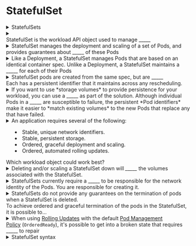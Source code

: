 # StatefulSet 

<details>
<summary>
StatefulSets

</summary>
*&nbsp;Ability to start and stop Pods in a specific sequence.
* Manages disk storage for their Pods, using a VolumeClaimTemplate object that automatically creates a PersistentVolumeClaim<div>* Each&nbsp;replica in a StatefulSet must be running and ready before Kubernetes starts the&nbsp;next one, and similarly when the StatefulSet is terminated, the replicas will be shut down in reverse order, waiting for each Pod to finish before moving on to the next.

</div>
</details>

<details>
<summary>
<div>StatefulSet is the workload API object used to manage _____</div>
</summary>
stateful applications
</details>

<details>
<summary>
StatefulSet manages the deployment and scaling of a set of Pods,&nbsp;and provides guarantees about _____&nbsp;of these Pods

</summary>
the ordering and uniqueness
</details>

<details>
<summary>
Like a Deployment, a StatefulSet manages Pods that are based on an identical container spec. Unlike a Deployment, a StatefulSet maintains a _____ for each of their Pods
</summary>
sticky identity
</details>

<details>
<summary>
<span style="color: rgb(34, 34, 34);">StatefulSet pods are created from the same spec, but are _____</span><div><span style="color: rgb(34, 34, 34);">
</span></div><div><span style="color: rgb(34, 34, 34);">Each has a persistent identifier that it maintains across any rescheduling.</span></div>
</summary>
<span style="color: rgb(34, 34, 34);">interchangeable</span>
</details>

<details>
<summary>
<span style="color: rgb(34, 34, 34);">If you want to use *storage volumes* to provide persistence for your workload, you can use a _____ as part of the solution. Although individual Pods in a _____ are susceptible to failure, the persistent *Pod identifiers* make it easier to *match existing volumes* to the new Pods that replace any that have failed.</span>
</summary>
<span style="color: rgb(34, 34, 34);">StatefulSet&nbsp;</span>
</details>

<details>
<summary>
An application requires several of the following:<div><ul><li>Stable, unique network identifiers.</li><li>Stable, persistent storage.</li><li>Ordered, graceful deployment and scaling.</li><li>Ordered, automated rolling updates.</li></ul><div>Which workload object could work best?</div></div>
</summary>
StatefulSet
</details>

<details>
<summary>
<span style="color: rgb(34, 34, 34);">Deleting and/or scaling a StatefulSet down will </span><i>_____</i><span style="color: rgb(34, 34, 34);">&nbsp;the volumes associated with the StatefulSet.</span>
</summary>
<em>not</em><span style="color: rgb(34, 34, 34);">&nbsp;delete</span>
</details>

<details>
<summary>
<span style="color: rgb(34, 34, 34);">StatefulSets currently require a _____</span><span style="color: rgb(34, 34, 34);">&nbsp;to be responsible for the network identity of the Pods. You are responsible for creating it.</span>
</summary>
<a href="https://kubernetes.io/docs/concepts/services-networking/service/#headless-services">Headless Service</a>
</details>

<details>
<summary>
<span style="color: rgb(34, 34, 34);">StatefulSets do not provide any guarantees on the termination of pods when a StatefulSet is deleted.&nbsp;</span><div><span style="color: rgb(34, 34, 34);">
</span></div><div><span style="color: rgb(34, 34, 34);">To achieve ordered and graceful termination of the pods in the StatefulSet, it is possible to...</span></div>
</summary>
<span style="color: rgb(34, 34, 34);">scale the StatefulSet down to 0 prior to deletion</span>
</details>

<details>
<summary>
<span style="color: rgb(34, 34, 34);">When using&nbsp;</span><a href="https://kubernetes.io/docs/concepts/workloads/controllers/statefulset/#rolling-updates">Rolling Updates</a><span style="color: rgb(34, 34, 34);">&nbsp;with the default&nbsp;</span><a href="https://kubernetes.io/docs/concepts/workloads/controllers/statefulset/#pod-management-policies">Pod Management Policy</a><span style="color: rgb(34, 34, 34);">&nbsp;(</span><code>OrderedReady</code><span style="color: rgb(34, 34, 34);">), it's possible to get into a broken state that requires _____&nbsp;to repair</span>
</summary>
<a href="https://kubernetes.io/docs/concepts/workloads/controllers/statefulset/#forced-rollback">manual intervention</a>
</details>

<details>
<summary>
StatefulSet syntax
</summary>
<pre><code><span style="color: rgb(170, 34, 255); font-weight: 700;">apiVersion</span>:<span style="color: rgb(187, 187, 187);"> </span>apps/v1<span style="color: rgb(187, 187, 187);">
</span><span style="color: rgb(187, 187, 187);"></span><span style="color: rgb(170, 34, 255); font-weight: 700;">kind</span>:<span style="color: rgb(187, 187, 187);"> </span>StatefulSet<span style="color: rgb(187, 187, 187);">
</span><span style="color: rgb(187, 187, 187);"></span><span style="color: rgb(170, 34, 255); font-weight: 700;">metadata</span>:<span style="color: rgb(187, 187, 187);">
</span><span style="color: rgb(187, 187, 187);">  </span><span style="color: rgb(170, 34, 255); font-weight: 700;">name</span>:<span style="color: rgb(187, 187, 187);"> </span>web<span style="color: rgb(187, 187, 187);">
</span><span style="color: rgb(187, 187, 187);"></span><span style="color: rgb(170, 34, 255); font-weight: 700;">spec</span>:<span style="color: rgb(187, 187, 187);">
</span><span style="color: rgb(187, 187, 187);">  </span><span style="color: rgb(170, 34, 255); font-weight: 700;">selector</span>:<span style="color: rgb(187, 187, 187);">
</span><span style="color: rgb(187, 187, 187);">    </span><span style="color: rgb(170, 34, 255); font-weight: 700;">matchLabels</span>:<span style="color: rgb(187, 187, 187);">
</span><span style="color: rgb(187, 187, 187);">      </span><span style="color: rgb(170, 34, 255); font-weight: 700;">app</span>:<span style="color: rgb(187, 187, 187);"> </span>nginx<span style="color: rgb(187, 187, 187);"> </span><span style="color: rgb(0, 136, 0); font-style: italic;"># has to match .spec.template.metadata.labels</span><span style="color: rgb(187, 187, 187);">
</span><span style="color: rgb(187, 187, 187);">  </span><span style="color: rgb(170, 34, 255); font-weight: 700;">serviceName</span>:<span style="color: rgb(187, 187, 187);"> </span><span style="color: rgb(187, 68, 68);">"nginx"</span><span style="color: rgb(187, 187, 187);">
</span><span style="color: rgb(187, 187, 187);">  </span><span style="color: rgb(170, 34, 255); font-weight: 700;">replicas</span>:<span style="color: rgb(187, 187, 187);"> </span><span style="color: rgb(102, 102, 102);">3</span><span style="color: rgb(187, 187, 187);"> </span><span style="color: rgb(0, 136, 0); font-style: italic;"># by default is 1</span><span style="color: rgb(187, 187, 187);">
</span><span style="color: rgb(187, 187, 187);">  </span><span style="color: rgb(170, 34, 255); font-weight: 700;">template</span>:<span style="color: rgb(187, 187, 187);">
</span><span style="color: rgb(187, 187, 187);">    </span><span style="color: rgb(170, 34, 255); font-weight: 700;">metadata</span>:<span style="color: rgb(187, 187, 187);">
</span><span style="color: rgb(187, 187, 187);">      </span><span style="color: rgb(170, 34, 255); font-weight: 700;">labels</span>:<span style="color: rgb(187, 187, 187);">
</span><span style="color: rgb(187, 187, 187);">        </span><span style="color: rgb(170, 34, 255); font-weight: 700;">app</span>:<span style="color: rgb(187, 187, 187);"> </span>nginx<span style="color: rgb(187, 187, 187);"> </span><span style="color: rgb(0, 136, 0); font-style: italic;"># has to match .spec.selector.matchLabels</span><span style="color: rgb(187, 187, 187);">
</span><span style="color: rgb(187, 187, 187);">    </span><span style="color: rgb(170, 34, 255); font-weight: 700;">spec</span>:<span style="color: rgb(187, 187, 187);">
</span><span style="color: rgb(187, 187, 187);">      </span><span style="color: rgb(170, 34, 255); font-weight: 700;">terminationGracePeriodSeconds</span>:<span style="color: rgb(187, 187, 187);"> </span><span style="color: rgb(102, 102, 102);">10</span><span style="color: rgb(187, 187, 187);">
</span><span style="color: rgb(187, 187, 187);">      </span><span style="color: rgb(170, 34, 255); font-weight: 700;">containers</span>:<span style="color: rgb(187, 187, 187);">
</span><span style="color: rgb(187, 187, 187);">      </span>- <span style="color: rgb(170, 34, 255); font-weight: 700;">name</span>:<span style="color: rgb(187, 187, 187);"> </span>nginx<span style="color: rgb(187, 187, 187);">
</span><span style="color: rgb(187, 187, 187);">        </span><span style="color: rgb(170, 34, 255); font-weight: 700;">image</span>:<span style="color: rgb(187, 187, 187);"> </span>k8s.gcr.io/nginx-slim:<span style="color: rgb(102, 102, 102);">0.8</span><span style="color: rgb(187, 187, 187);">
</span><span style="color: rgb(187, 187, 187);">        </span><span style="color: rgb(170, 34, 255); font-weight: 700;">ports</span>:<span style="color: rgb(187, 187, 187);">
</span><span style="color: rgb(187, 187, 187);">        </span>- <span style="color: rgb(170, 34, 255); font-weight: 700;">containerPort</span>:<span style="color: rgb(187, 187, 187);"> </span><span style="color: rgb(102, 102, 102);">80</span><span style="color: rgb(187, 187, 187);">
</span><span style="color: rgb(187, 187, 187);">          </span><span style="color: rgb(170, 34, 255); font-weight: 700;">name</span>:<span style="color: rgb(187, 187, 187);"> </span>web<span style="color: rgb(187, 187, 187);">
</span><span style="color: rgb(187, 187, 187);">        </span><span style="color: rgb(170, 34, 255); font-weight: 700;">volumeMounts</span>:<span style="color: rgb(187, 187, 187);">
</span><span style="color: rgb(187, 187, 187);">        </span>- <span style="color: rgb(170, 34, 255); font-weight: 700;">name</span>:<span style="color: rgb(187, 187, 187);"> </span>www<span style="color: rgb(187, 187, 187);">
</span><span style="color: rgb(187, 187, 187);">          </span><span style="color: rgb(170, 34, 255); font-weight: 700;">mountPath</span>:<span style="color: rgb(187, 187, 187);"> </span>/usr/share/nginx/html<span style="color: rgb(187, 187, 187);">
</span><span style="color: rgb(187, 187, 187);">  </span><span style="color: rgb(170, 34, 255); font-weight: 700;">volumeClaimTemplates</span>:<span style="color: rgb(187, 187, 187);">
</span><span style="color: rgb(187, 187, 187);">  </span>- <span style="color: rgb(170, 34, 255); font-weight: 700;">metadata</span>:<span style="color: rgb(187, 187, 187);">
</span><span style="color: rgb(187, 187, 187);">      </span><span style="color: rgb(170, 34, 255); font-weight: 700;">name</span>:<span style="color: rgb(187, 187, 187);"> </span>www<span style="color: rgb(187, 187, 187);">
</span><span style="color: rgb(187, 187, 187);">    </span><span style="color: rgb(170, 34, 255); font-weight: 700;">spec</span>:<span style="color: rgb(187, 187, 187);">
</span><span style="color: rgb(187, 187, 187);">      </span><span style="color: rgb(170, 34, 255); font-weight: 700;">accessModes</span>:<span style="color: rgb(187, 187, 187);"> </span>[<span style="color: rgb(187, 187, 187);"> </span><span style="color: rgb(187, 68, 68);">"ReadWriteOnce"</span><span style="color: rgb(187, 187, 187);"> </span>]<span style="color: rgb(187, 187, 187);">
</span><span style="color: rgb(187, 187, 187);">      </span><span style="color: rgb(170, 34, 255); font-weight: 700;">storageClassName</span>:<span style="color: rgb(187, 187, 187);"> </span><span style="color: rgb(187, 68, 68);">"my-storage-class"</span><span style="color: rgb(187, 187, 187);">
</span><span style="color: rgb(187, 187, 187);">      </span><span style="color: rgb(170, 34, 255); font-weight: 700;">resources</span>:<span style="color: rgb(187, 187, 187);">
</span><span style="color: rgb(187, 187, 187);">        </span><span style="color: rgb(170, 34, 255); font-weight: 700;">requests</span>:<span style="color: rgb(187, 187, 187);">
</span><span style="color: rgb(187, 187, 187);">          </span><span style="color: rgb(170, 34, 255); font-weight: 700;">storage</span>:<span style="color: rgb(187, 187, 187);"> </span>1Gi</code></pre>
</details>


